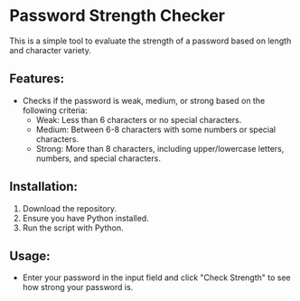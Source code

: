 # Password Strength Checker

This is a simple tool to evaluate the strength of a password based on length and character variety. 

## Features:
- Checks if the password is weak, medium, or strong based on the following criteria:
  - Weak: Less than 6 characters or no special characters.
  - Medium: Between 6-8 characters with some numbers or special characters.
  - Strong: More than 8 characters, including upper/lowercase letters, numbers, and special characters.

## Installation:
1. Download the repository.
2. Ensure you have Python installed.
3. Run the script with Python.

## Usage:
- Enter your password in the input field and click "Check Strength" to see how strong your password is.
